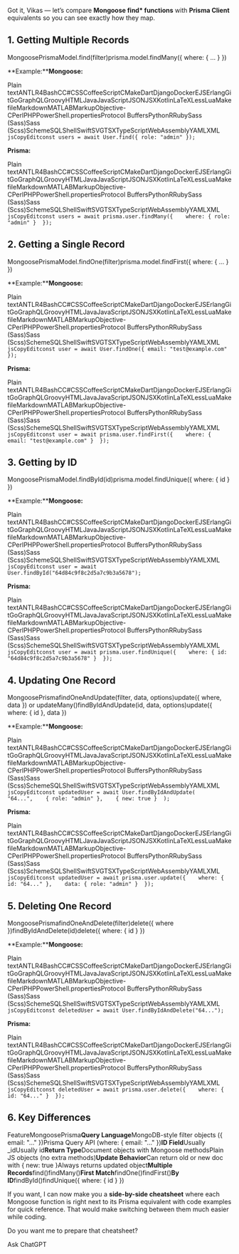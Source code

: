 

Got it, Vikas — let’s compare **Mongoose find\* functions** with **Prisma Client** equivalents so you can see exactly how they map.

**1\. Getting Multiple Records**
--------------------------------

MongoosePrismaModel.find(filter)prisma.model.findMany({ where: { ... } })

**Example:****Mongoose:**

Plain textANTLR4BashCC#CSSCoffeeScriptCMakeDartDjangoDockerEJSErlangGitGoGraphQLGroovyHTMLJavaJavaScriptJSONJSXKotlinLaTeXLessLuaMakefileMarkdownMATLABMarkupObjective-CPerlPHPPowerShell.propertiesProtocol BuffersPythonRRubySass (Sass)Sass (Scss)SchemeSQLShellSwiftSVGTSXTypeScriptWebAssemblyYAMLXML`   jsCopyEditconst users = await User.find({ role: "admin" });   `

**Prisma:**

Plain textANTLR4BashCC#CSSCoffeeScriptCMakeDartDjangoDockerEJSErlangGitGoGraphQLGroovyHTMLJavaJavaScriptJSONJSXKotlinLaTeXLessLuaMakefileMarkdownMATLABMarkupObjective-CPerlPHPPowerShell.propertiesProtocol BuffersPythonRRubySass (Sass)Sass (Scss)SchemeSQLShellSwiftSVGTSXTypeScriptWebAssemblyYAMLXML`   jsCopyEditconst users = await prisma.user.findMany({    where: { role: "admin" }  });   `

**2\. Getting a Single Record**
-------------------------------

MongoosePrismaModel.findOne(filter)prisma.model.findFirst({ where: { ... } })

**Example:****Mongoose:**

Plain textANTLR4BashCC#CSSCoffeeScriptCMakeDartDjangoDockerEJSErlangGitGoGraphQLGroovyHTMLJavaJavaScriptJSONJSXKotlinLaTeXLessLuaMakefileMarkdownMATLABMarkupObjective-CPerlPHPPowerShell.propertiesProtocol BuffersPythonRRubySass (Sass)Sass (Scss)SchemeSQLShellSwiftSVGTSXTypeScriptWebAssemblyYAMLXML`   jsCopyEditconst user = await User.findOne({ email: "test@example.com" });   `

**Prisma:**

Plain textANTLR4BashCC#CSSCoffeeScriptCMakeDartDjangoDockerEJSErlangGitGoGraphQLGroovyHTMLJavaJavaScriptJSONJSXKotlinLaTeXLessLuaMakefileMarkdownMATLABMarkupObjective-CPerlPHPPowerShell.propertiesProtocol BuffersPythonRRubySass (Sass)Sass (Scss)SchemeSQLShellSwiftSVGTSXTypeScriptWebAssemblyYAMLXML`   jsCopyEditconst user = await prisma.user.findFirst({    where: { email: "test@example.com" }  });   `

**3\. Getting by ID**
---------------------

MongoosePrismaModel.findById(id)prisma.model.findUnique({ where: { id } })

**Example:****Mongoose:**

Plain textANTLR4BashCC#CSSCoffeeScriptCMakeDartDjangoDockerEJSErlangGitGoGraphQLGroovyHTMLJavaJavaScriptJSONJSXKotlinLaTeXLessLuaMakefileMarkdownMATLABMarkupObjective-CPerlPHPPowerShell.propertiesProtocol BuffersPythonRRubySass (Sass)Sass (Scss)SchemeSQLShellSwiftSVGTSXTypeScriptWebAssemblyYAMLXML`   jsCopyEditconst user = await User.findById("64d84c9f8c2d5a7c9b3a5678");   `

**Prisma:**

Plain textANTLR4BashCC#CSSCoffeeScriptCMakeDartDjangoDockerEJSErlangGitGoGraphQLGroovyHTMLJavaJavaScriptJSONJSXKotlinLaTeXLessLuaMakefileMarkdownMATLABMarkupObjective-CPerlPHPPowerShell.propertiesProtocol BuffersPythonRRubySass (Sass)Sass (Scss)SchemeSQLShellSwiftSVGTSXTypeScriptWebAssemblyYAMLXML`   jsCopyEditconst user = await prisma.user.findUnique({    where: { id: "64d84c9f8c2d5a7c9b3a5678" }  });   `

**4\. Updating One Record**
---------------------------

MongoosePrismafindOneAndUpdate(filter, data, options)update({ where, data }) or updateMany()findByIdAndUpdate(id, data, options)update({ where: { id }, data })

**Example:****Mongoose:**

Plain textANTLR4BashCC#CSSCoffeeScriptCMakeDartDjangoDockerEJSErlangGitGoGraphQLGroovyHTMLJavaJavaScriptJSONJSXKotlinLaTeXLessLuaMakefileMarkdownMATLABMarkupObjective-CPerlPHPPowerShell.propertiesProtocol BuffersPythonRRubySass (Sass)Sass (Scss)SchemeSQLShellSwiftSVGTSXTypeScriptWebAssemblyYAMLXML`   jsCopyEditconst updatedUser = await User.findByIdAndUpdate(    "64...",    { role: "admin" },    { new: true }  );   `

**Prisma:**

Plain textANTLR4BashCC#CSSCoffeeScriptCMakeDartDjangoDockerEJSErlangGitGoGraphQLGroovyHTMLJavaJavaScriptJSONJSXKotlinLaTeXLessLuaMakefileMarkdownMATLABMarkupObjective-CPerlPHPPowerShell.propertiesProtocol BuffersPythonRRubySass (Sass)Sass (Scss)SchemeSQLShellSwiftSVGTSXTypeScriptWebAssemblyYAMLXML`   jsCopyEditconst updatedUser = await prisma.user.update({    where: { id: "64..." },    data: { role: "admin" }  });   `

**5\. Deleting One Record**
---------------------------

MongoosePrismafindOneAndDelete(filter)delete({ where })findByIdAndDelete(id)delete({ where: { id } })

**Example:****Mongoose:**

Plain textANTLR4BashCC#CSSCoffeeScriptCMakeDartDjangoDockerEJSErlangGitGoGraphQLGroovyHTMLJavaJavaScriptJSONJSXKotlinLaTeXLessLuaMakefileMarkdownMATLABMarkupObjective-CPerlPHPPowerShell.propertiesProtocol BuffersPythonRRubySass (Sass)Sass (Scss)SchemeSQLShellSwiftSVGTSXTypeScriptWebAssemblyYAMLXML`   jsCopyEditconst deletedUser = await User.findByIdAndDelete("64...");   `

**Prisma:**

Plain textANTLR4BashCC#CSSCoffeeScriptCMakeDartDjangoDockerEJSErlangGitGoGraphQLGroovyHTMLJavaJavaScriptJSONJSXKotlinLaTeXLessLuaMakefileMarkdownMATLABMarkupObjective-CPerlPHPPowerShell.propertiesProtocol BuffersPythonRRubySass (Sass)Sass (Scss)SchemeSQLShellSwiftSVGTSXTypeScriptWebAssemblyYAMLXML`   jsCopyEditconst deletedUser = await prisma.user.delete({    where: { id: "64..." }  });   `

**6\. Key Differences**
-----------------------

FeatureMongoosePrisma**Query Language**MongoDB-style filter objects ({ email: "..." })Prisma Query API (where: { email: "..." })**ID Field**Usually \_idUsually id**Return Type**Document objects with Mongoose methodsPlain JS objects (no extra methods)**Update Behavior**Can return old or new doc with { new: true }Always returns updated object**Multiple Records**find()findMany()**First Match**findOne()findFirst()**By ID**findById()findUnique({ where: { id } })

If you want, I can now make you a **side-by-side cheatsheet** where each Mongoose function is right next to its Prisma equivalent with code examples for quick reference. That would make switching between them much easier while coding.

Do you want me to prepare that cheatsheet?

Ask ChatGPT

